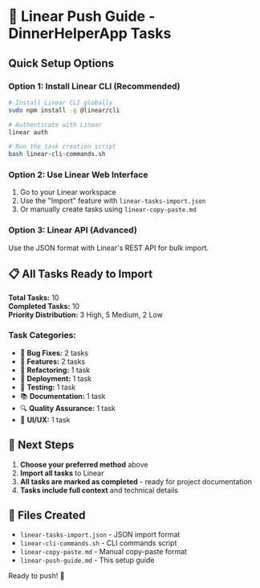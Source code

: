 # 🚀 Linear Push Guide - DinnerHelperApp Tasks

## Quick Setup Options

### Option 1: Install Linear CLI (Recommended)
```bash
# Install Linear CLI globally
sudo npm install -g @linear/cli

# Authenticate with Linear
linear auth

# Run the task creation script
bash linear-cli-commands.sh
```

### Option 2: Use Linear Web Interface
1. Go to your Linear workspace
2. Use the "Import" feature with `linear-tasks-import.json`
3. Or manually create tasks using `linear-copy-paste.md`

### Option 3: Linear API (Advanced)
Use the JSON format with Linear's REST API for bulk import.

## 📋 All Tasks Ready to Import

**Total Tasks:** 10  
**Completed Tasks:** 10  
**Priority Distribution:** 3 High, 5 Medium, 2 Low

### Task Categories:
- 🐛 **Bug Fixes:** 2 tasks
- 🔧 **Features:** 2 tasks  
- 🔄 **Refactoring:** 1 task
- 🚀 **Deployment:** 1 task
- 🧪 **Testing:** 1 task
- 📚 **Documentation:** 1 task
- 🔍 **Quality Assurance:** 1 task
- 🎨 **UI/UX:** 1 task

## 🎯 Next Steps

1. **Choose your preferred method** above
2. **Import all tasks** to Linear
3. **All tasks are marked as completed** - ready for project documentation
4. **Tasks include full context** and technical details

## 📁 Files Created

- `linear-tasks-import.json` - JSON import format
- `linear-cli-commands.sh` - CLI commands script  
- `linear-copy-paste.md` - Manual copy-paste format
- `linear-push-guide.md` - This setup guide

Ready to push! 🚀
